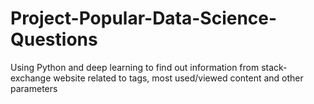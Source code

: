 # Project-Popular-Data-Science-Questions
Using Python and deep learning to find out information from stack-exchange website related to tags, most used/viewed content and other parameters
